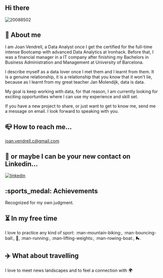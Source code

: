 ## Hi there
![20088502](https://user-images.githubusercontent.com/117674807/217290992-5bd87b30-90e2-40bb-9c58-67b70731a4c4.png)


## :rocket: About me

I am Joan Vendrell, a Data Analyst once I get the certified for the full-time intense Bootcamp with advanced Data Analytics at Ironhack. Before that, I was a financial manager in a IT company after finishing my Bachelors in Business Administration and Management at University of Barcelona.

I describe myself as a data lover once I met them and I learnt from them. It is a genuine relationship, it is a relationship that you know that it won't lie, because as I learnt from my great teacher Jan Molendijk, data is data.
 
My goal is keep working with data, for that reason, I am currently looking for exciting opportunities where I can use my experience and skill set. 

If you have a new project to share, or just want to get to know me, send me a message on email. I look forward to speaking with you.

## :mailbox_closed: How to reach me...

joan.vendrell.c@gmail.com


## :two_men_holding_hands: or maybe I can be your new contact on Linkedin...

[![linkedin](https://www.linkedin.com/in/joan-vendrell-carbonell-94846545/)](https://www.linkedin.com/)


## :sports_medal:  Achievements

Recognized for my own judgment. 


## :hourglass_flowing_sand: In my free time

I love to practice any kind of sport: :man-mountain-biking:, :man-bouncing-ball:, :tennis:, :man-running:, :man-lifting-weights:, :man-rowing-boat:, :roller_skate:.


## :airplane: What about travelling

I love to meet news landscapes and to feel a connection with :earth_africa:

